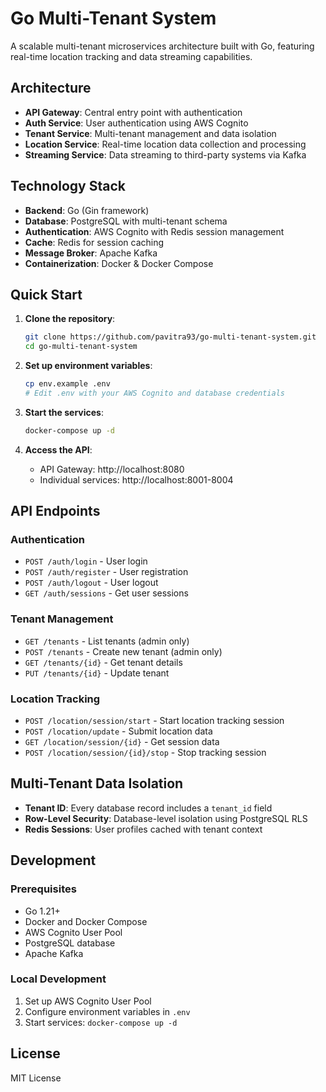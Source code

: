 # Go Multi-Tenant System

A scalable multi-tenant microservices architecture built with Go, featuring real-time location tracking and data streaming capabilities.

## Architecture

- **API Gateway**: Central entry point with authentication
- **Auth Service**: User authentication using AWS Cognito
- **Tenant Service**: Multi-tenant management and data isolation
- **Location Service**: Real-time location data collection and processing
- **Streaming Service**: Data streaming to third-party systems via Kafka

## Technology Stack

- **Backend**: Go (Gin framework)
- **Database**: PostgreSQL with multi-tenant schema
- **Authentication**: AWS Cognito with Redis session management
- **Cache**: Redis for session caching
- **Message Broker**: Apache Kafka
- **Containerization**: Docker & Docker Compose

## Quick Start

1. **Clone the repository**:
   ```bash
   git clone https://github.com/pavitra93/go-multi-tenant-system.git
   cd go-multi-tenant-system
   ```

2. **Set up environment variables**:
   ```bash
   cp env.example .env
   # Edit .env with your AWS Cognito and database credentials
   ```

3. **Start the services**:
   ```bash
   docker-compose up -d
   ```

4. **Access the API**:
   - API Gateway: http://localhost:8080
   - Individual services: http://localhost:8001-8004

## API Endpoints

### Authentication
- `POST /auth/login` - User login
- `POST /auth/register` - User registration
- `POST /auth/logout` - User logout
- `GET /auth/sessions` - Get user sessions

### Tenant Management
- `GET /tenants` - List tenants (admin only)
- `POST /tenants` - Create new tenant (admin only)
- `GET /tenants/{id}` - Get tenant details
- `PUT /tenants/{id}` - Update tenant

### Location Tracking
- `POST /location/session/start` - Start location tracking session
- `POST /location/update` - Submit location data
- `GET /location/session/{id}` - Get session data
- `POST /location/session/{id}/stop` - Stop tracking session

## Multi-Tenant Data Isolation

- **Tenant ID**: Every database record includes a `tenant_id` field
- **Row-Level Security**: Database-level isolation using PostgreSQL RLS
- **Redis Sessions**: User profiles cached with tenant context

## Development

### Prerequisites
- Go 1.21+
- Docker and Docker Compose
- AWS Cognito User Pool
- PostgreSQL database
- Apache Kafka

### Local Development
1. Set up AWS Cognito User Pool
2. Configure environment variables in `.env`
3. Start services: `docker-compose up -d`

## License

MIT License